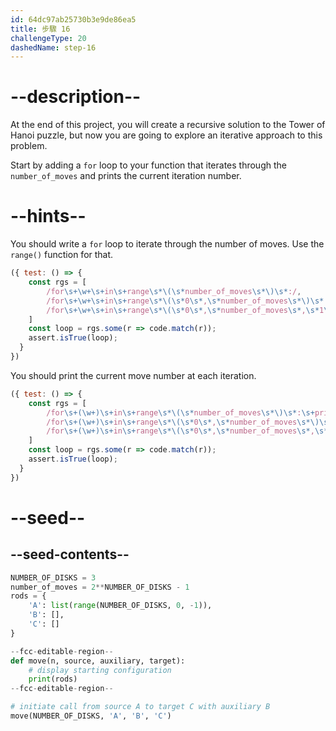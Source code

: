 ```yaml
---
id: 64dc97ab25730b3e9de86ea5
title: 步驟 16
challengeType: 20
dashedName: step-16
---
```


# --description--

At the end of this project, you will create a recursive solution to the Tower of Hanoi puzzle, but now you are going to explore an iterative approach to this problem.

Start by adding a `for` loop to your function that iterates through the `number_of_moves` and prints the current iteration number.

# --hints--

You should write a `for` loop to iterate through the number of moves. Use the `range()` function for that.

```js
({ test: () => {
    const rgs = [
        /for\s+\w+\s+in\s+range\s*\(\s*number_of_moves\s*\)\s*:/,
        /for\s+\w+\s+in\s+range\s*\(\s*0\s*,\s*number_of_moves\s*\)\s*:/,
        /for\s+\w+\s+in\s+range\s*\(\s*0\s*,\s*number_of_moves\s*,\s*1\s*\)\s*:/
    ]
    const loop = rgs.some(r => code.match(r));
    assert.isTrue(loop);
  }
})
```

You should print the current move number at each iteration.

```js
({ test: () => {
    const rgs = [
        /for\s+(\w+)\s+in\s+range\s*\(\s*number_of_moves\s*\)\s*:\s+print\s*\(\s*\1\s*\)/,
        /for\s+(\w+)\s+in\s+range\s*\(\s*0\s*,\s*number_of_moves\s*\)\s*:\s+print\s*\(\s*\1\s*\)/,
        /for\s+(\w+)\s+in\s+range\s*\(\s*0\s*,\s*number_of_moves\s*,\s*1\s*\)\s*:\s+print\s*\(\s*\1\s*\)/
    ]
    const loop = rgs.some(r => code.match(r));
    assert.isTrue(loop);
  }
})
```

# --seed--

## --seed-contents--

```py
NUMBER_OF_DISKS = 3
number_of_moves = 2**NUMBER_OF_DISKS - 1
rods = {
    'A': list(range(NUMBER_OF_DISKS, 0, -1)),
    'B': [],
    'C': []
}

--fcc-editable-region--
def move(n, source, auxiliary, target):
    # display starting configuration
    print(rods)
--fcc-editable-region--

# initiate call from source A to target C with auxiliary B
move(NUMBER_OF_DISKS, 'A', 'B', 'C')
```
